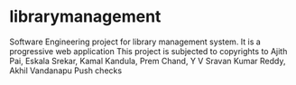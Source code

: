 # librarymanagement
Software Engineering project for library management system. It is a progressive web application 
This project is subjected to copyrights to Ajith Pai, Eskala Srekar, Kamal Kandula, Prem Chand, Y V Sravan Kumar Reddy, Akhil Vandanapu
Push checks
